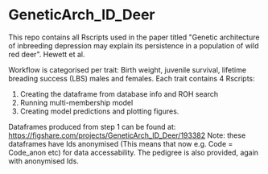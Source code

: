 # GeneticArch_ID_Deer

This repo contains all Rscripts used in the paper titled "Genetic architecture of inbreeding depression may explain its persistence in a population of wild red deer". Hewett et al. 

Workflow is categorised per trait: Birth weight, juvenile survival, lifetime breading success (LBS) males and females. 
Each trait contains 4 Rscripts:
1) Creating the dataframe from database info and ROH search
2) Running multi-membership model
3) Creating model predictions and plotting figures.

Dataframes produced from step 1 can be found at: https://figshare.com/projects/GeneticArch_ID_Deer/193382
Note: these dataframes have Ids anonymised (This means that now e.g. Code = Code_anon etc) for data accessability.
The pedigree is also provided, again with anonymised Ids. 
